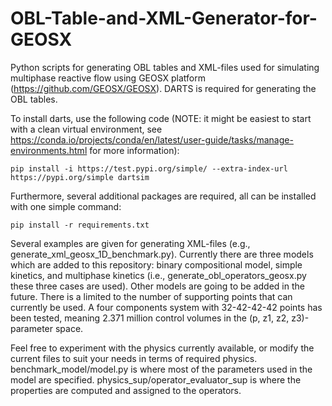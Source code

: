 # OBL-Table-and-XML-Generator-for-GEOSX
Python scripts for generating OBL tables and XML-files used for simulating multiphase reactive flow using GEOSX platform (https://github.com/GEOSX/GEOSX). DARTS is required for generating the OBL tables. 

To install darts, use the following code (NOTE: it might be easiest to start with a clean virtual environment, see https://conda.io/projects/conda/en/latest/user-guide/tasks/manage-environments.html for more information):

```pip install -i https://test.pypi.org/simple/ --extra-index-url https://pypi.org/simple dartsim```

Furthermore, several additional packages are required, all can be installed with one simple command:

```pip install -r requirements.txt```

Several examples are given for generating XML-files (e.g., generate_xml_geosx_1D_benchmark.py). Currently there are three models which are added to this repository: binary compositional model, simple kinetics, and multiphase kinetics (i.e., generate_obl_operators_geosx.py these three cases are used). Other models are going to be added in the future. There is a limited to the number of supporting points that can currently be used. A four components system with 32-42-42-42 points has been tested, meaning 2.371 million control volumes in the (p, z1, z2, z3)-parameter space.

Feel free to experiment with the physics currently available, or modify the current files to suit your needs in terms of required physics. benchmark_model/model.py is where most of the parameters used in the model are specified. physics_sup/operator_evaluator_sup is where the properties are computed and assigned to the operators. 
